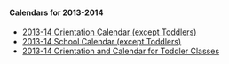 #### Calendars for 2013-2014

- [2013-14 Orientation Calendar (except Toddlers)](http://mchdurham.org/calendars/2013-14%20Orientation%20Only%20Calendar.pdf)
- [2013-14 School Calendar (except Toddlers)](http://mchdurham.org/calendars/2013-2014%20MCHD%20Calendar.pdf)
- [2013-14 Orientation and Calendar for Toddler Classes](http://mchdurham.org/calendars/2013-2014Toddler%20Calendar.pdf)
